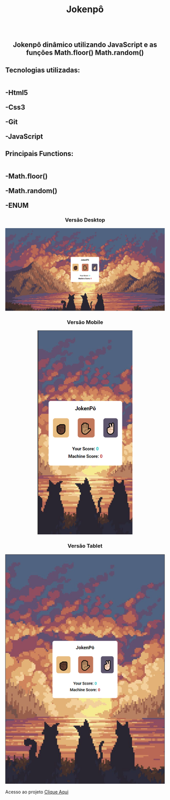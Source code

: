 <h1 align="center"> Jokenpô </h1>
<br>
<br>
<h2 align="center">Jokenpô dinâmico utilizando JavaScript e as funções Math.floor() Math.random() </h2>

<h2>Tecnologias utilizadas:
 <br> <br>
  <p>-Html5</p>
  <p>-Css3</p>
  <p>-Git</p>
  <p>-JavaScript</p>
</h2> 
<h2>Principais Functions:
 <br> <br>
 <p>-Math.floor()</p>
 <p>-Math.random()</p>
 <p>-ENUM</p>

</h2>

<h3 align="center"> Versão Desktop</h3>

<img src="https://github.com/EvertonDepla/JokenPo/blob/master/assets/jokenpodesktop.PNG?raw=true" alt="print-site1">

<h3 align="center"> Versão Mobile</h3>

<div align="center">

<img src="https://github.com/EvertonDepla/JokenPo/blob/master/assets/jokenpomobile.PNG?raw=true" alt="print-site2" width="300px">

</div>

 <h3 align="center"> Versão Tablet</h3>

<div align="center">
 
<img src="https://github.com/EvertonDepla/JokenPo/blob/master/assets/jokenpotablet.PNG?raw=true" margin-left="200px">

 </div>
 <footer>
 <p>
  
  Acesso ao projeto <a href="https://evertondepla.github.io/JokenPo/">Clique Aqui <a>
  
 </p>
</footer>
